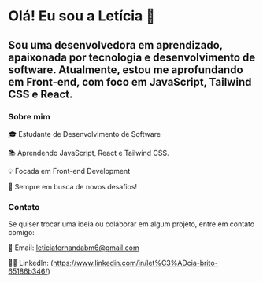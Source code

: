 # Olá! Eu sou a Letícia 👋

## Sou uma desenvolvedora em aprendizado, apaixonada por tecnologia e desenvolvimento de software. Atualmente, estou me aprofundando em Front-end, com foco em JavaScript, Tailwind CSS e React.

### Sobre mim

🎓 Estudante de Desenvolvimento de Software

📚 Aprendendo JavaScript, React e Tailwind CSS.

💡 Focada em Front-end Development

🔎 Sempre em busca de novos desafios!

### Contato

Se quiser trocar uma ideia ou colaborar em algum projeto, entre em contato comigo:

📧 Email: leticiafernandabm6@gmail.com

👨‍💻 LinkedIn: (https://www.linkedin.com/in/let%C3%ADcia-brito-65186b346/)
